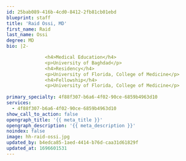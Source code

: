 ```yaml
---
id: 25bab089-416b-4cd0-8412-2fb81cb01ebd
blueprint: staff
title: 'Raid Ossi, MD'
first_name: Raid
last_name: Ossi
degree: MD
bio: |2-

              <h4>Medical Education</h4>
              <p>University of Baghdad</p>
              <h4>Residency</h4>
              <p>University of Florida, College of Medicine</p>
              <h4>Fellowship</h4>
              <p>University of Florida, College of Medicine</p>
          
primary_specialty: 4f88f307-b6a6-4f02-90ce-6859b4963d10
services:
  - 4f88f307-b6a6-4f02-90ce-6859b4963d10
show_call_to_action: false
opengraph_title: '{{ meta_title }}'
opengraph_description: '{{ meta_description }}'
noindex: false
image: hh-raid-ossi.jpg
updated_by: b4edca85-1aed-4414-b76d-caa31d61829f
updated_at: 1696601531
---
```

